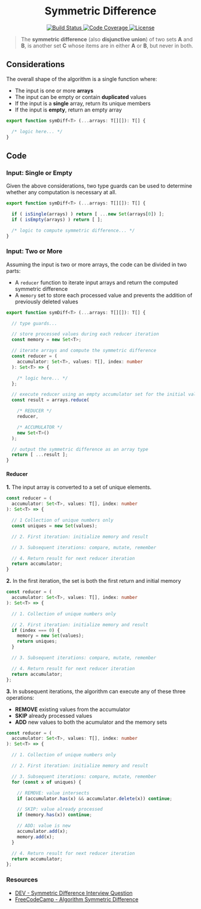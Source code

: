 <h1 align="center">Symmetric Difference</h1>

<p align="center">
    <a href="https://actions-badge.atrox.dev/davelsan/typescript-algorithms/goto?ref=compare%2Fsymmetric-difference">
      <img alt="Build Status" src="https://github.com/davelsan/typescript-algorithms/workflows/build/badge.svg"/>
    </a>
    <a href="https://codecov.io/gh/davelsan/typescript-algorithms/branch/compare%2Fsymmetric-difference">
      <img alt="Code Coverage" src="https://codecov.io/gh/davelsan/typescript-algorithms/branch/compare/symmetric-difference/graph/badge.svg" />
    </a>
    <a href="https://github.com/davelsan/typescript-eslint/blob/master/LICENSE">
      <img alt="License" src="https://img.shields.io/github/license/davelsan/angular-tailwind-eslint"/>
    </a>
</p>

> The __symmetric difference__ (also __disjunctive union__) of two sets __A__ and __B__, is another set __C__ whose items are in either __A__ or __B__, but never in both.

## Considerations

The overall shape of the algorithm is a single function where:

- The input is one or more __arrays__
- The input can be empty or contain __duplicated__ values
- If the input is a __single__ array, return its unique members
- If the input is __empty__, return an empty array

```ts
export function symDiff<T> (...arrays: T[][]): T[] {

  /* logic here... */
}
```


## Code

### Input: Single or Empty

Given the above considerations, two type guards can be used to determine whether any computation is necessary at all.

```ts
export function symDiff<T> (...arrays: T[][]): T[] {

  if ( isSingle(arrays) ) return [ ...new Set(arrays[0]) ];
  if ( isEmpty(arrays) ) return [ ];

  /* logic to compute symmetric difference... */
}
```

### Input: Two or More

Assuming the input is two or more arrays, the code can be divided in two parts:

- A `reducer` function to iterate input arrays and return the computed symmetric difference
- A `memory` set to store each processed value and prevents the addition of previously deleted values

```ts
export function symDiff<T> (...arrays: T[][]): T[] {

  // type guards...

  // store processed values during each reducer iteration
  const memory = new Set<T>;

  // iterate arrays and compute the symmetric difference
  const reducer = (
    accumulator: Set<T>, values: T[], index: number
  ): Set<T> => {

    /* logic here... */
  };

  // execute reducer using an empty accumulator set for the initial value
  const result = arrays.reduce(

    /* REDUCER */
    reducer,

    /* ACCUMULATOR */
    new Set<T>()
  );

  // output the symmetric difference as an array type
  return [ ...result ];
}
```

#### Reducer

__1.__ The input array is converted to a set of unique elements.

```ts
const reducer = (
  accumulator: Set<T>, values: T[], index: number
): Set<T> => {

  // 1 Collection of unique numbers only
  const uniques = new Set(values);

  // 2. First iteration: initialize memory and result

  // 3. Subsequent iterations: compare, mutate, remember

  // 4. Return result for next reducer iteration
  return accumulator;
}
```

__2.__ In the first iteration, the set is both the first return and initial memory

```ts
const reducer = (
  accumulator: Set<T>, values: T[], index: number
): Set<T> => {

  // 1. Collection of unique numbers only

  // 2. First iteration: initialize memory and result
  if (index === 0) {
    memory = new Set(values);
    return uniques;
  }

  // 3. Subsequent iterations: compare, mutate, remember

  // 4. Return result for next reducer iteration
  return accumulator;
};
```

__3.__ In subsequent iterations, the algorithm can execute any of these three operations:

- __REMOVE__ existing values from the accumulator
- __SKIP__ already processed values
- __ADD__ new values to both the acumulator and the memory sets

```ts
const reducer = (
  accumulator: Set<T>, values: T[], index: number
): Set<T> => {

  // 1. Collection of unique numbers only

  // 2. First iteration: initialize memory and result

  // 3. Subsequent iterations: compare, mutate, remember
  for (const x of uniques) {

    // REMOVE: value intersects
    if (accumulator.has(x) && accumulator.delete(x)) continue;

    // SKIP: value already processed
    if (memory.has(x)) continue;

    // ADD: value is new
    accumulator.add(x);
    memory.add(x);
  }

  // 4. Return result for next reducer iteration
  return accumulator;
};
```

### Resources

- [DEV - Symmetric Difference Interview Question](https://dev.to/nas5w/exploring-the-symmetric-difference-interview-question-3bg5)
- [FreeCodeCamp - Algorithm Symmetric Difference](https://github.com/ashish9342/FreeCodeCamp/wiki/Algorithm-Symmetric-Difference)